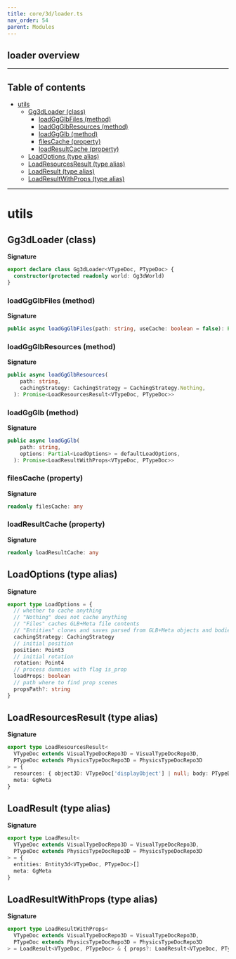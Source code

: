 ```yaml
---
title: core/3d/loader.ts
nav_order: 54
parent: Modules
---
```


## loader overview

---

<h2 class="text-delta">Table of contents</h2>

- [utils](#utils)
  - [Gg3dLoader (class)](#gg3dloader-class)
    - [loadGgGlbFiles (method)](#loadggglbfiles-method)
    - [loadGgGlbResources (method)](#loadggglbresources-method)
    - [loadGgGlb (method)](#loadggglb-method)
    - [filesCache (property)](#filescache-property)
    - [loadResultCache (property)](#loadresultcache-property)
  - [LoadOptions (type alias)](#loadoptions-type-alias)
  - [LoadResourcesResult (type alias)](#loadresourcesresult-type-alias)
  - [LoadResult (type alias)](#loadresult-type-alias)
  - [LoadResultWithProps (type alias)](#loadresultwithprops-type-alias)

---

# utils

## Gg3dLoader (class)

**Signature**

```ts
export declare class Gg3dLoader<VTypeDoc, PTypeDoc> {
  constructor(protected readonly world: Gg3dWorld)
}
```

### loadGgGlbFiles (method)

**Signature**

```ts
public async loadGgGlbFiles(path: string, useCache: boolean = false): Promise<[ArrayBuffer, GgMeta]>
```

### loadGgGlbResources (method)

**Signature**

```ts
public async loadGgGlbResources(
    path: string,
    cachingStrategy: CachingStrategy = CachingStrategy.Nothing,
  ): Promise<LoadResourcesResult<VTypeDoc, PTypeDoc>>
```

### loadGgGlb (method)

**Signature**

```ts
public async loadGgGlb(
    path: string,
    options: Partial<LoadOptions> = defaultLoadOptions,
  ): Promise<LoadResultWithProps<VTypeDoc, PTypeDoc>>
```

### filesCache (property)

**Signature**

```ts
readonly filesCache: any
```

### loadResultCache (property)

**Signature**

```ts
readonly loadResultCache: any
```

## LoadOptions (type alias)

**Signature**

```ts
export type LoadOptions = {
  // whether to cache anything
  // "Nothing" does not cache anything
  // "Files" caches GLB+Meta file contents
  // "Entities" clones and saves parsed from GLB+Meta objects and bodies
  cachingStrategy: CachingStrategy
  // initial position
  position: Point3
  // initial rotation
  rotation: Point4
  // process dummies with flag is_prop
  loadProps: boolean
  // path where to find prop scenes
  propsPath?: string
}
```

## LoadResourcesResult (type alias)

**Signature**

```ts
export type LoadResourcesResult<
  VTypeDoc extends VisualTypeDocRepo3D = VisualTypeDocRepo3D,
  PTypeDoc extends PhysicsTypeDocRepo3D = PhysicsTypeDocRepo3D
> = {
  resources: { object3D: VTypeDoc['displayObject'] | null; body: PTypeDoc['rigidBody'] | null }[]
  meta: GgMeta
}
```

## LoadResult (type alias)

**Signature**

```ts
export type LoadResult<
  VTypeDoc extends VisualTypeDocRepo3D = VisualTypeDocRepo3D,
  PTypeDoc extends PhysicsTypeDocRepo3D = PhysicsTypeDocRepo3D
> = {
  entities: Entity3d<VTypeDoc, PTypeDoc>[]
  meta: GgMeta
}
```

## LoadResultWithProps (type alias)

**Signature**

```ts
export type LoadResultWithProps<
  VTypeDoc extends VisualTypeDocRepo3D = VisualTypeDocRepo3D,
  PTypeDoc extends PhysicsTypeDocRepo3D = PhysicsTypeDocRepo3D
> = LoadResult<VTypeDoc, PTypeDoc> & { props?: LoadResult<VTypeDoc, PTypeDoc>[] }
```
